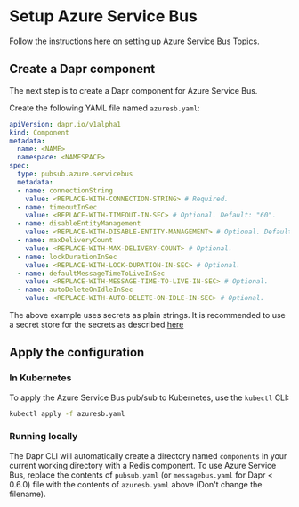# Setup Azure Service Bus

Follow the instructions [here](https://docs.microsoft.com/en-us/azure/service-bus-messaging/service-bus-quickstart-topics-subscriptions-portal) on setting up Azure Service Bus Topics.

## Create a Dapr component

The next step is to create a Dapr component for Azure Service Bus.

Create the following YAML file named `azuresb.yaml`:

```yaml
apiVersion: dapr.io/v1alpha1
kind: Component
metadata:
  name: <NAME>
  namespace: <NAMESPACE>
spec:
  type: pubsub.azure.servicebus
  metadata:
  - name: connectionString
    value: <REPLACE-WITH-CONNECTION-STRING> # Required.
  - name: timeoutInSec
    value: <REPLACE-WITH-TIMEOUT-IN-SEC> # Optional. Default: "60".
  - name: disableEntityManagement
    value: <REPLACE-WITH-DISABLE-ENTITY-MANAGEMENT> # Optional. Default: false. When set to true, topics and subscriptions do not get created automatically.
  - name: maxDeliveryCount
    value: <REPLACE-WITH-MAX-DELIVERY-COUNT> # Optional.
  - name: lockDurationInSec
    value: <REPLACE-WITH-LOCK-DURATION-IN-SEC> # Optional.
  - name: defaultMessageTimeToLiveInSec
    value: <REPLACE-WITH-MESSAGE-TIME-TO-LIVE-IN-SEC> # Optional.
  - name: autoDeleteOnIdleInSec
    value: <REPLACE-WITH-AUTO-DELETE-ON-IDLE-IN-SEC> # Optional.
```

The above example uses secrets as plain strings. It is recommended to use a secret store for the secrets as described [here](../../concepts/secrets/README.md)

## Apply the configuration

### In Kubernetes

To apply the Azure Service Bus pub/sub to Kubernetes, use the `kubectl` CLI:

```bash
kubectl apply -f azuresb.yaml
```

### Running locally

The Dapr CLI will automatically create a directory named `components` in your current working directory with a Redis component.
To use Azure Service Bus, replace the contents of `pubsub.yaml` (or `messagebus.yaml` for Dapr < 0.6.0) file with the contents of `azuresb.yaml` above (Don't change the filename).
